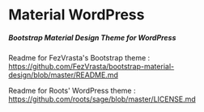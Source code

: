 # Material WordPress
##### Bootstrap Material Design Theme for WordPress

Readme for FezVrasta's Bootstrap theme : https://github.com/FezVrasta/bootstrap-material-design/blob/master/README.md

Readme for Roots' WordPress theme : https://github.com/roots/sage/blob/master/LICENSE.md

